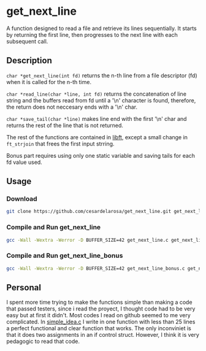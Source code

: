 # get_next_line

A function designed to read a file and retrieve its lines sequentially. It starts by returning the first line, then progresses to the next line with each subsequent call.

## Description

`char *get_next_line(int fd)` returns the n-th line from a file descriptor (fd) when it is called for the n-th time.

`char *read_line(char *line, int fd)` returns the concatenation of line string and the buffers read from fd until a '\n' character is found, therefore, the return does not neccesary ends with a '\n' char.

`char *save_tail(char *line)` makes line end with the first '\n' char and returns the rest of the line that is not returned.

The rest of the functions are contained in [libft](https://www.github.com/cesardelarosa/Libft), except a small change in `ft_strjoin` that frees the first input strring.

Bonus part requires using only one static variable and saving tails for each fd value used.
## Usage

### Download

```bash
git clone https://github.com/cesardelarosa/get_next_line.git get_next_line
```

### Compile and Run get_next_line
```bash
gcc -Wall -Wextra -Werror -D BUFFER_SIZE=42 get_next_line.c get_next_line_utils.c tests/main.c
```

### Compile and Run get_next_line_bonus
```bash
gcc -Wall -Wextra -Werror -D BUFFER_SIZE=42 get_next_line_bonus.c get_next_line_utils_bonus.c tests/main_bonus.c
```
## Personal

I spent more time trying to make the functions simple than making a code that passed testers, since i read the proyect, I thought code had to be very easy but at first it didn't. Most codes I read on github seemed to me very complicated. In [simple_idea.c](https://www.github.com/cesardelarosa/get_next_line/simple_idea.c) I write in one function with less than 25 lines a perfect functional and clear function that works. The only inconviniet is that it does two assignments in an if control struct. However, I think it is very pedagogic to read that code.
